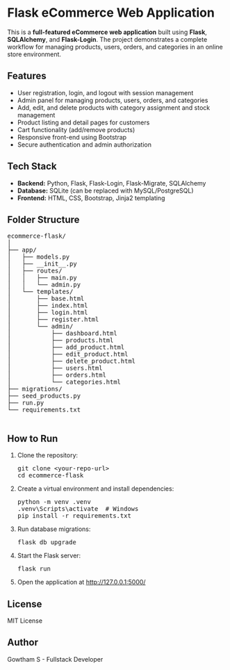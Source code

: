<body>
    <h1>Flask eCommerce Web Application</h1>
    <p>This is a <strong>full-featured eCommerce web application</strong> built using <strong>Flask</strong>, <strong>SQLAlchemy</strong>, and <strong>Flask-Login</strong>. The project demonstrates a complete workflow for managing products, users, orders, and categories in an online store environment.</p>
    <h2>Features</h2>
    <ul>
        <li>User registration, login, and logout with session management</li>
        <li>Admin panel for managing products, users, orders, and categories</li>
        <li>Add, edit, and delete products with category assignment and stock management</li>
        <li>Product listing and detail pages for customers</li>
        <li>Cart functionality (add/remove products)</li>
        <li>Responsive front-end using Bootstrap</li>
        <li>Secure authentication and admin authorization</li>
    </ul>
    <h2>Tech Stack</h2>
    <ul>
        <li><strong>Backend:</strong> Python, Flask, Flask-Login, Flask-Migrate, SQLAlchemy</li>
        <li><strong>Database:</strong> SQLite (can be replaced with MySQL/PostgreSQL)</li>
        <li><strong>Frontend:</strong> HTML, CSS, Bootstrap, Jinja2 templating</li>
    </ul>
    <h2>Folder Structure</h2>
    <pre>
ecommerce-flask/
│
├── app/
│   ├── models.py
│   ├── __init__.py
│   ├── routes/
│   │   ├── main.py
│   │   └── admin.py
│   └── templates/
│       ├── base.html
│       ├── index.html
│       ├── login.html
│       ├── register.html
│       └── admin/
│           ├── dashboard.html
│           ├── products.html
│           ├── add_product.html
│           ├── edit_product.html
│           ├── delete_product.html
│           ├── users.html
│           ├── orders.html
│           └── categories.html
├── migrations/
├── seed_products.py
├── run.py
└── requirements.txt
    </pre>
    <h2>How to Run</h2>
    <ol>
        <li>Clone the repository:<br>
            <pre>git clone &lt;your-repo-url&gt;
cd ecommerce-flask</pre>
        </li>
        <li>Create a virtual environment and install dependencies:<br>
            <pre>python -m venv .venv
.venv\Scripts\activate  # Windows
pip install -r requirements.txt</pre>
        </li>
        <li>Run database migrations:<br>
            <pre>flask db upgrade</pre>
        </li>
        <li>Start the Flask server:<br>
            <pre>flask run</pre>
        </li>
        <li>Open the application at <a href="http://127.0.0.1:5000/">http://127.0.0.1:5000/</a></li>
    </ol>
    <h2>License</h2>
    <p>MIT License</p>
    <h2>Author</h2>
    <p>Gowtham S - Fullstack Developer</p>
</body>
